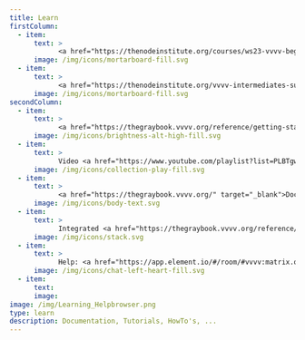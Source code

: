 ```yaml
---
title: Learn
firstColumn:
  - item: 
      text: > 
            <a href="https://thenodeinstitute.org/courses/ws23-vvvv-beginner-class/" target="_blank">Beginner Course, Winter 2023/24</a>
      image: /img/icons/mortarboard-fill.svg
  - item: 
      text: > 
            <a href="https://thenodeinstitute.org/vvvv-intermediates-summer-2023/" target="_blank">Online Workshops, Summer 2023</a>
      image: /img/icons/mortarboard-fill.svg
secondColumn:
  - item: 
      text: > 
            <a href="https://thegraybook.vvvv.org/reference/getting-started/overview.html" target="_blank">Getting started</a>
      image: /img/icons/brightness-alt-high-fill.svg
  - item:
      text: > 
            Video <a href="https://www.youtube.com/playlist?list=PLBTgwgsWWcT_VMMrwsy3Ao7_ubazEGL4s" target="_blank">Tutorials</a> and <a href="https://www.youtube.com/playlist?list=PLBTgwgsWWcT-G9lk-IlKLkGZJ9NnXcuBV" target="_blank">HowTo's</a>
      image: /img/icons/collection-play-fill.svg
  - item:
      text: > 
            <a href="https://thegraybook.vvvv.org/" target="_blank">Documentation</a> (The Gray Book)
      image: /img/icons/body-text.svg
  - item:
      text: >
            Integrated <a href="https://thegraybook.vvvv.org/reference/hde/findinghelp.html" target="_blank">Help Browser</a>
      image: /img/icons/stack.svg
  - item: 
      text: > 
            Help: <a href="https://app.element.io/#/room/#vvvv:matrix.org" target="_blank">Chat</a>, <a href="https://discourse.vvvv.org/c/vvvv-gamma/28" target="_blank">Forum</a>
      image: /img/icons/chat-left-heart-fill.svg
  - item:
      text:
      image:
image: /img/Learning_Helpbrowser.png
type: learn
description: Documentation, Tutorials, HowTo's, ...
---
```

